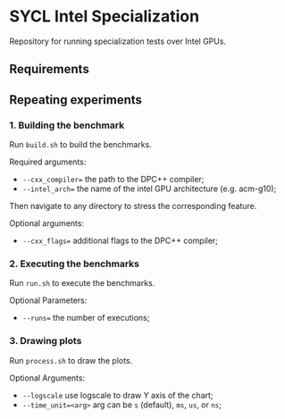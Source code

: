 # SYCL Intel Specialization
Repository for running specialization tests over Intel GPUs.
## Requirements

## Repeating experiments
### 1. Building the benchmark
Run `build.sh` to build the benchmarks.

Required arguments:
- `--cxx_compiler=` the path to the DPC++ compiler;
- `--intel_arch=` the name of the intel GPU architecture (e.g. acm-g10);

Then navigate to any directory to stress the corresponding feature.

Optional arguments:
- `--cxx_flags=` additional flags to the DPC++ compiler;
### 2. Executing the benchmarks
Run `run.sh` to execute the benchmarks.

Optional Parameters:
- `--runs=` the number of executions;
### 3. Drawing plots
Run `process.sh` to draw the plots.

Optional Arguments:
- `--logscale` use logscale to draw Y axis of the chart;
- `--time_unit=<arg>` arg can be `s` (default), `ms`, `us`, or `ns`;
